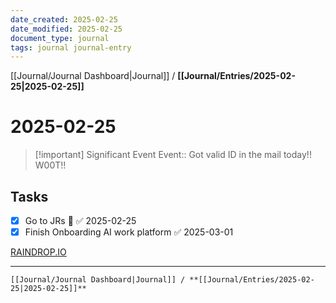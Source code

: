 ```yaml
---
date_created: 2025-02-25
date_modified: 2025-02-25
document_type: journal
tags: journal journal-entry
---
```

[[Journal/Journal Dashboard|Journal]] / **[[Journal/Entries/2025-02-25|2025-02-25]]**
# 2025-02-25

> [!important] Significant Event
> Event:: Got valid ID in the mail today!! W00T!!

## Tasks

- [x] Go to JRs 🔼 ✅ 2025-02-25
- [x] Finish Onboarding AI work platform ✅ 2025-03-01

[RAINDROP.IO](https://raindrop.io) 


---
	[[Journal/Journal Dashboard|Journal]] / **[[Journal/Entries/2025-02-25|2025-02-25]]**